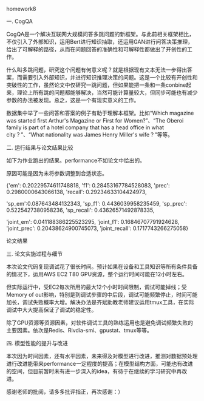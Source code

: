 homework8

一. CogQA

CogQA是一个解决互联网大规模问答多跳问题的新框架。与此前相关框架相比，不仅引入了外部知识，运用Bert进行知识抽取，还运用GAN进行问答决策推理，给出了可解释的路径，从而在问题回答的准确性和可解释性都做出了开创性的工作。

什么叫多跳问题，研究这个问题有何意义呢？就是根据现有文本无法一步得出答案，而需要引入外部知识，并进行知识推理决策的问题。这是一个比较有开创性和突破性的工作，虽然论文中仅研究一跳问题，但如果能把一条和一条conbine起来，理论上所有跳的问题都能够解决，当然可能计算量较大，但同步可能也有减少参数的办法被发现。总之，这是一个有现实意义的工作。

数据集中举了一些问答和答案的例子有助于理解本框架。比如“Which magazine was started first Arthur's Magazine or First for Women?”、“The Oberoi family is part of a hotel company that has a head office in what city？”、“What nationality was James Henry Miller's wife？”等等。

二. 运行结果与论文结果比较

如下为作业跑出的结果。performance不如论文中给出的。

原因可能是因为未将参数调整到合适状态。

{'em': 0.20229574611748818, 'f1': 0.28453167784528083, 'prec': 0.2980000643066138, 'recall': 0.29234633104424973, 

'sp_em':0.087643484132343, 'sp_f1': 0.4436039958235459, 'sp_prec': 0.5225427380958236, 'sp_recall': 0.43626571492878335, 

'joint_em': 0.041188386225523295, 'joint_f1': 0.16846707791924628, 'joint_prec': 0.20438624900745073, 'joint_recall': 0.1717743266275058}

论文结果

三. 论文实施过程与细节

本次论文代码复现调试花了很长时间。预计如果在设备和工具知识等所有条件具备的情况下，运用AWS EC2 T80 GPU资源，整个运行时间可能在12小时左右。

但实际运行中，受EC2每次所用的最大12个小时时间限制，调试可能掉线；受Memory of out影响，特别是到调试步骤的中后段，调试可能频繁停止，时间可能加长，调试失败概率大增。解决办法是齐斌助教老师建议运用tmux工具，在实际调试中大大提高保证了调试的稳定性。

除了GPU资源等资源因素，对软件调试工具的熟练运用也是避免调试频繁失败的主要因素。依次是Redis、Rivdia-smi、gpustat、tmux等等。

四. 模型性能的提升与改进

本次因为时间因素，还有水平因素，未来得及对模型进行改进，推测对数据预处理进行改进能带来performance一定程度的提高；在模型结构方面，可能也有改进的空间，但目前暂时未有进一步深入的idea，有待于在继续的学习研究中再改进。

感谢老师的批阅，请多多批评指正，再次感谢：）
